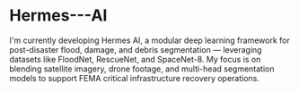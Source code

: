 # Hermes---AI
I'm currently developing Hermes AI, a modular deep learning framework for post-disaster flood, damage, and debris segmentation — leveraging datasets like FloodNet, RescueNet, and SpaceNet-8.  My focus is on blending satellite imagery, drone footage, and multi-head segmentation models to support FEMA critical infrastructure recovery operations. 
